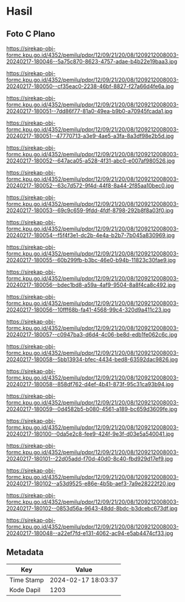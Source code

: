 # Hasil

## Foto C Plano

https://sirekap-obj-formc.kpu.go.id/4352/pemilu/pdpr/12/09/21/20/08/1209212008003-20240217-180046--5a75c870-8623-4757-adae-b4b22e19baa3.jpg

https://sirekap-obj-formc.kpu.go.id/4352/pemilu/pdpr/12/09/21/20/08/1209212008003-20240217-180050--cf35eac0-2238-46bf-8827-f27a66d4fe6a.jpg

https://sirekap-obj-formc.kpu.go.id/4352/pemilu/pdpr/12/09/21/20/08/1209212008003-20240217-180051--7dd86f77-81a0-49ea-b9b0-a70945fcada1.jpg

https://sirekap-obj-formc.kpu.go.id/4352/pemilu/pdpr/12/09/21/20/08/1209212008003-20240217-180051--47770713-a3e9-4ae5-a3fa-8a3df98e2b5d.jpg

https://sirekap-obj-formc.kpu.go.id/4352/pemilu/pdpr/12/09/21/20/08/1209212008003-20240217-180052--647aca05-a528-4f31-abc0-e007af980526.jpg

https://sirekap-obj-formc.kpu.go.id/4352/pemilu/pdpr/12/09/21/20/08/1209212008003-20240217-180052--63c7d572-9f4d-44f8-8a44-2f85aa10bec0.jpg

https://sirekap-obj-formc.kpu.go.id/4352/pemilu/pdpr/12/09/21/20/08/1209212008003-20240217-180053--69c9c659-9fdd-4fdf-8798-292b8f8a03f0.jpg

https://sirekap-obj-formc.kpu.go.id/4352/pemilu/pdpr/12/09/21/20/08/1209212008003-20240217-180054--f5f4f3e1-dc2b-4e4a-b2b7-7b045a830969.jpg

https://sirekap-obj-formc.kpu.go.id/4352/pemilu/pdpr/12/09/21/20/08/1209212008003-20240217-180055--60b299fb-b3bc-46e0-b94b-11823c30fae9.jpg

https://sirekap-obj-formc.kpu.go.id/4352/pemilu/pdpr/12/09/21/20/08/1209212008003-20240217-180056--bdec1bd8-a59a-4af9-9504-8a8f4ca8c492.jpg

https://sirekap-obj-formc.kpu.go.id/4352/pemilu/pdpr/12/09/21/20/08/1209212008003-20240217-180056--10fff68b-fa41-4568-99c4-320d9a411c23.jpg

https://sirekap-obj-formc.kpu.go.id/4352/pemilu/pdpr/12/09/21/20/08/1209212008003-20240217-180057--c0947ba3-d6d4-4c06-be8d-edb1fe062c6c.jpg

https://sirekap-obj-formc.kpu.go.id/4352/pemilu/pdpr/12/09/21/20/08/1209212008003-20240217-180058--5bb13934-bfec-4434-bed8-63592dac9826.jpg

https://sirekap-obj-formc.kpu.go.id/4352/pemilu/pdpr/12/09/21/20/08/1209212008003-20240217-180058--858df762-d4ef-4b41-873f-95c31ca93b94.jpg

https://sirekap-obj-formc.kpu.go.id/4352/pemilu/pdpr/12/09/21/20/08/1209212008003-20240217-180059--0d4582b5-b080-4561-a189-bc659d3609fe.jpg

https://sirekap-obj-formc.kpu.go.id/4352/pemilu/pdpr/12/09/21/20/08/1209212008003-20240217-180100--0da5e2c8-fee9-424f-9e3f-d03e5a540041.jpg

https://sirekap-obj-formc.kpu.go.id/4352/pemilu/pdpr/12/09/21/20/08/1209212008003-20240217-180101--22d05add-f70d-40d0-8c40-fbd929d17ef9.jpg

https://sirekap-obj-formc.kpu.go.id/4352/pemilu/pdpr/12/09/21/20/08/1209212008003-20240217-180102--a53d9525-e86e-4b5b-aef3-7a9e28222f20.jpg

https://sirekap-obj-formc.kpu.go.id/4352/pemilu/pdpr/12/09/21/20/08/1209212008003-20240217-180102--0853d56a-9643-48dd-8bdc-b3dcebc673df.jpg

https://sirekap-obj-formc.kpu.go.id/4352/pemilu/pdpr/12/09/21/20/08/1209212008003-20240217-180048--a22ef7fd-e131-4062-ac94-e5ab4474cf33.jpg


## Metadata

| Key        | Value               |
| ---------- | ------------------- |
| Time Stamp | 2024-02-17 18:03:37 |
| Kode Dapil | 1203                |



